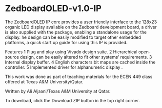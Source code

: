 ZedboardOLED-v1.0-IP
====================
The ZedboardOLED IP core provides a user friendly interface to the 128x23 organic LED display available on the Zedboard development board, a driver is also supplied with the package, enabling a standalone usage for the display. he design can be easily modified to target other embedded platforms, a quick start up guide for using this IP is provided.

Features
1 Plug and play using Vivado design suite.
2 Hierarchical open-source design, can be easily altered to fit other systems’ requirements.
3 Internal display buffer.
4 English characters bit maps are cached inside the controller.
5 Implemented driver for alphanumeric display .

This work was done as part of teaching materials for the ECEN 449 class offered at Texas A&M University/Qatar.

Written by Ali Aljaani/Texas A&M University at Qatar.

To download, click the Download ZIP button in the top right corner.
